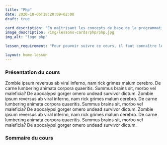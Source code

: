 ```yaml
---
title: "Php"
date: 2020-10-06T18:20:09+02:00
draft: true

card_description: "En maîtrisant les concepts de base de la programmation en langage PHP, vous pourrez créer des sites qui intéragissent avec une base de données."
image_description: /img/lessons-cards/php/php.jpg
img_alt: "logo php"

lesson_requirement: "Pour pouvoir suivre ce cours, il faut connaître le HTML/CSS. Une connaissance du javacript peut aussi être utile."

layout: home-lesson
---
```


### Présentation du cours

Zombie ipsum reversus ab viral inferno, nam rick grimes malum cerebro. De carne lumbering animata corpora quaeritis. Summus brains sit​​, morbo vel maleficia? De apocalypsi gorger omero undead survivor dictum. Zombie ipsum reversus ab viral inferno, nam rick grimes malum cerebro. De carne lumbering animata corpora quaeritis. Summus brains sit​​, morbo vel maleficia? De apocalypsi gorger omero undead survivor dictum. Zombie ipsum reversus ab viral inferno, nam rick grimes malum cerebro. De carne lumbering animata corpora quaeritis. Summus brains sit​​, morbo vel maleficia? De apocalypsi gorger omero undead survivor dictum.

### Sommaire du cours